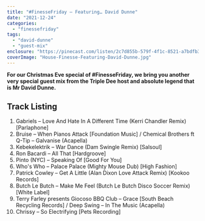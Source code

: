 ```yaml
---
title: "#FinesseFriday – Featuring… David Dunne"
date: "2021-12-24"
categories: 
  - "finessefriday"
tags: 
  - "david-dunne"
  - "guest-mix"
enclosure: "https://pinecast.com/listen/2c7d855b-579f-4f1c-8521-a7bdfb31716e.mp3 86535210 audio/mpeg "
coverImage: "House-Finesse-Featuring-David-Dunne.jpg"
---
```


**For our Christmas Eve special of #FinesseFriday, we bring you another very special guest mix from the Triple Dee host and absolute legend that is Mr David Dunne.**

## Track Listing

1. Gabriels – Love And Hate In A Different Time (Kerri Chandler Remix) \[Parlaphone\]
2. Bruise – When Pianos Attack \[Foundation Music\] / Chemical Brothers ft Q-Tip – Galvanise (Acapella)
3. Kebekelektrik – War Dance (Dam Swingle Remix) \[Salsoul\]
4. Ron Bacardi – All That \[Hardgroove\]
5. Pinto (NYC) – Speaking Of \[Good For You\]
6. Who's Who – Palace Palace (Mighty Mouse Dub) \[High Fashion\]
7. Patrick Cowley – Get A Little (Alan Dixon Love Attack Remix) \[Kookoo Records\]
8. Butch Le Butch – Make Me Feel (Butch Le Butch Disco Soccer Remix) \[White Label\]
9. Terry Farley presents Giocoso BBQ Club – Grace \[South Beach Recycling Records\] / Deep Swing – In The Music (Acapella)
10. Chrissy – So Electrifying \[Pets Recording\]
